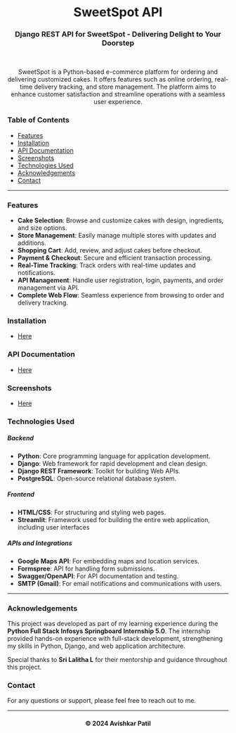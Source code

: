 <h1 align="center">SweetSpot API</h1>

<h3 align="center">Django REST API for SweetSpot - Delivering Delight to Your Doorstep</h3>
<br>
<p align="center">SweetSpot is a Python-based e-commerce platform for ordering and delivering customized cakes. It offers features such as online ordering, real-time delivery tracking, and store management. The platform aims to enhance customer satisfaction and streamline operations with a seamless user experience.</p>

### Table of Contents
- [Features](#features)
- [Installation](#installation)
- [API Documentation](#api-documentation)
- [Screenshots](#screenshots)
- [Technologies Used](#technologies-used)
- [Acknowledgements](#Acknowledgements)
- [Contact](#contact)

<hr>

### Features

- **Cake Selection**: Browse and customize cakes with design, ingredients, and size options.  
- **Store Management**: Easily manage multiple stores with updates and additions.  
- **Shopping Cart**: Add, review, and adjust cakes before checkout.  
- **Payment & Checkout**: Secure and efficient transaction processing.  
- **Real-Time Tracking**: Track orders with real-time updates and notifications.  
- **API Management**: Handle user registration, login, payments, and order management via API.  
- **Complete Web Flow**: Seamless experience from browsing to order and delivery tracking.


### Installation
- [Here](Documentation.md)

### API Documentation
- [Here](APIs.md)

### Screenshots
- [Here](Screenshots.md)

### Technologies Used
##### Backend
- **Python**: Core programming language for application development.
- **Django**: Web framework for rapid development and clean design.
- **Django REST Framework**: Toolkit for building Web APIs.
- **PostgreSQL**: Open-source relational database system.

##### Frontend
- **HTML/CSS**: For structuring and styling web pages.
- **Streamlit**: Framework used for building the entire web application, including user interfaces

##### APIs and Integrations
- **Google Maps API**: For embedding maps and location services.
- **Formspree**: API for handling form submissions.
- **Swagger/OpenAPI**: For API documentation and testing.
- **SMTP (Gmail)**: For email notifications and communications with users.

<hr>

### Acknowledgements

This project was developed as part of my learning experience during the **Python Full Stack Infosys Springboard Internship 5.0**. The internship provided hands-on experience with full-stack development, strengthening my skills in Python, Django, and web application architecture.

Special thanks to **Sri Lalitha L** for their mentorship and guidance throughout this project.
### Contact

For any questions or support, please feel free to reach out to me.

----- 

<h4 align='center'>© 2024 Avishkar Patil</h4>

